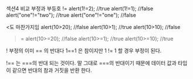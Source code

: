 섹션4 비교
부정과 부등호
!=
alert(1!=2);            //true
alert(1!=1);            //false
alert("one"!="two");    //true
alert("one"!="one");    //false
>
<도 마찬가지임
alert(10>20);   //false
alert(10>1);    //true
alert(10>10);   //false
>=
alert(10>=20);      //false
alert(10>=1);       //true
alert(10>=10);      //true

! 부정의 이미  == 의 반대다 
1==1 은 참이지만 1 != 1 할 경우 부정이 된다.

!== 는 ===의 반대 되는 것이다.
말 그대로 ===의 반대이기 때문에 데이터 값과 타입이 같으면 반대의 참과 거짓을 반환 한다.
